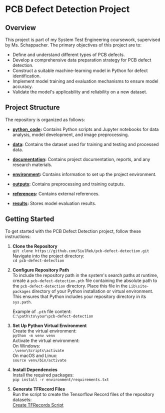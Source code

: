 # PCB Defect Detection Project

## Overview
This project is part of my System Test Engineering coursework, supervised by Ms. Schappacher. The primary objectives of this project are to:

- Define and understand different types of PCB defects.
- Develop a comprehensive data preparation strategy for PCB defect detection.
- Construct a suitable machine-learning model in Python for defect identification.
- Implement model training and evaluation mechanisms to ensure model accuracy.
- Validate the model's applicability and reliability on a new dataset.

## Project Structure
The repository is organized as follows:

- **[python_code](./python_code):** Contains Python scripts and Jupyter notebooks for data analysis, model development, and image preprocessing.

- **[data](./data):** Contains the dataset used for training and testing and processed data.

- **[documentation](./documentation):** Contains project documentation, reports, and any research materials.

- **[environment](./environment):** Contains information to set up the project environment.

- **[outputs](./outputs):** Contains preprocessing and training outputs.

- **[references](./references):** Contains external references.

- **[results](./results):** Stores model evaluation results.

## Getting Started
To get started with the PCB Defect Detection project, follow these instructions:

1. **Clone the Repository**  
   `git clone https://github.com/SiulRek/pcb-defect-detection.git`  
   Navigate into the project directory:  
   `cd pcb-defect-detection`

2. **Configure Repository Path**  
   To include the repository path in the system's search paths at runtime, create a `pcb-defect-detection.pth` file containing the absolute path to the `pcb-defect-detection` directory. Place this file in the `Lib\site-packages` directory of your Python installation or virtual environment. This ensures that Python includes your repository directory in its `sys.path`.
   
   Example of `.pth` file content:  
   `C:\path\to\your\pcb-defect-detection`

3. **Set Up Python Virtual Environment**  
   Create the virtual environment:  
   `python -m venv venv`  
   Activate the virtual environment:  
   On Windows:  
   `.\venv\Scripts\activate`  
   On macOS and Linux:  
   `source venv/bin/activate`

4. **Install Dependencies**  
   Install the required packages:  
   `pip install -r environment/requirements.txt`

5. **Generate TFRecord Files**  
   Run the script to create the Tensorflow Record files of the repository datasets:  
   [Create TFRecords Script](./python_code/load_raw_data/create_tf_records_local.py)


